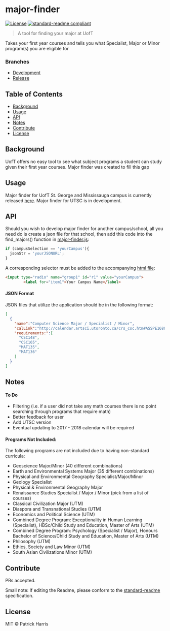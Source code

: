 # major-finder


[![License](https://img.shields.io/badge/license-MIT-blue.svg?style=flat-square)](https://github.com/patrickleweryharris/major-finder/blob/master/LICENSE) [![standard-readme compliant](https://img.shields.io/badge/standard--readme-OK-green.svg?style=flat-square)](https://github.com/RichardLitt/standard-readme)

> A tool for finding your major at UofT

Takes your first year courses and tells you what Specialist, Major or Minor
program(s) you are eligible for

### Branches

- [Development](https://github.com/patrickleweryharris/major-finder)
- [Release](https://github.com/patrickleweryharris/major-finder/tree/gh-pages)

## Table of Contents

- [Background](#background)
- [Usage](#usage)
- [API](#api)
- [Notes](#notes)
- [Contribute](#contribute)
- [License](#license)

## Background  
UofT offers no easy tool to see what subject programs a student can study given their first year courses. Major finder was created to fill this gap

## Usage  
Major finder for UofT St. George and Mississauga campus is currently released [here](https://plh.io/major-finder). Major finder for UTSC is in development.

## API

Should you wish to develop major finder for another campus/school, all you need do is create a json file for that school,
then add this code into the find_majors() function in [major-finder.js](https://github.com/patrickleweryharris/major-finder/blob/master/js/major-finder.js):
```javascript
if (campusSelection == 'yourCampus'){
  jsonStr = 'yourJSONURL';
}
```
A corresponding selector must be added to the accompanying [html file](https://github.com/patrickleweryharris/major-finder/blob/master/test.html):
```html
<input type="radio" name="group1" id="r1" value="yourCampus">
        <label for="item1">Your Campus Name</label>
```

#### JSON Format

JSON files that utilize the application should be in the following format:  
```json
[
  {
    "name":"Computer Science Major / Specialist / Minor",
    "calLink":"http://calendar.artsci.utoronto.ca/crs_csc.htm#ASSPE1689",
    "requirements:":[
      "CSC148",
      "CSC165",
      "MAT135",
      "MAT136"
    ]
  }
]
```
## Notes

#### To Do
  - Filtering (i.e. if a user did not take any math courses there is no point searching through programs that require math)
  - Better feedback for user
  - Add UTSC version
  - Eventual updating to 2017 - 2018 calendar will be required

#### Programs Not Included:
The following programs are not included due to having non-standard curricula:  
- Geoscience Major/Minor (40 different combinations)
- Earth and Environmental Systems Major (35 different combinations)
- Physical and Environmental Geography Specialist/Major/Minor
- Geology Specialist
- Physical & Environmental Geography Major
- Renaissance Studies Specialist / Major / Minor (pick from a list of courses)
- Classical Civilization Major (UTM)
- Diaspora and Transnational Studies (UTM)
- Economics and Political Science (UTM)
- Combined Degree Program: Exceptionality in Human Learning (Specialist), HBSc/Child Study and Education, Master of Arts (UTM)
- Combined Degree Program: Psychology (Specialist / Major), Honours Bachelor of Science/Child Study and Education, Master of Arts (UTM)
- Philosophy (UTM)
- Ethics, Society and Law Minor (UTM)
- South Asian Civilizations Minor (UTM)   

## Contribute

PRs accepted.

Small note: If editing the Readme, please conform to the [standard-readme](https://github.com/RichardLitt/standard-readme) specification.

## License

MIT © Patrick Harris
